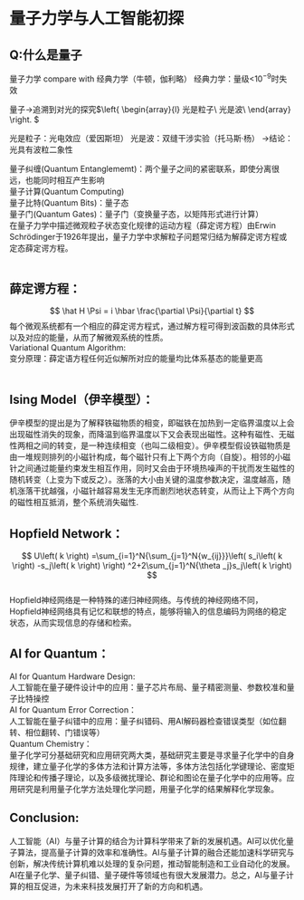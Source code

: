 # **量子力学与人工智能初探**

## Q:什么是量子

量子力学 compare with 经典力学（牛顿，伽利略）
经典力学：量级<$10^{-9}$时失效

量子$\rightarrow$追溯到对光的探究$\left\{ \begin{array}{l}
光是粒子\\
光是波\\
\end{array} \right. $

光是粒子：光电效应（爱因斯坦）
光是波：双缝干涉实验（托马斯·杨）
$\longrightarrow$结论：光具有波粒二象性

量子纠缠(Quantum Entanglememt)：两个量子之间的紧密联系，即使分离很远，也能同时相互产生影响<br>
量子计算(Quantum Computing)<br>
量子比特(Quantum Bits)：量子态<br>
量子门(Quantum Gates)：量子门（变换量子态，以矩阵形式进行计算）<br>
在量子力学中描述微观粒子状态变化规律的运动方程（薛定谔方程）由Erwin Schrödinger于1926年提出，量子力学中求解粒子问题常归结为解薛定谔方程或定态薛定谔方程。<br>
<br>
## 薛定谔方程：<br>
$$ \hat H \Psi = i \hbar \frac{\partial \Psi}{\partial t} $$
每个微观系统都有一个相应的薛定谔方程式，通过解方程可得到波函数的具体形式以及对应的能量，从而了解微观系统的性质。
<br>
Variational Quantum Algorithm:<br>
变分原理：薛定语方程任何近似解所对应的能量均比体系基态的能量更高<br>
<br>
## Ising Model（伊辛模型）：<br>
伊辛模型的提出是为了解释铁磁物质的相变，即磁铁在加热到一定临界温度以上会出现磁性消失的现象，而降温到临界温度以下又会表现出磁性。这种有磁性、无磁性两相之间的转变，是一种连续相变（也叫二级相变）。伊辛模型假设铁磁物质是由一堆规则排列的小磁针构成，每个磁针只有上下两个方向（自旋）。相邻的小磁针之间通过能量约束发生相互作用，同时又会由于环境热噪声的干扰而发生磁性的随机转变（上变为下或反之）。涨落的大小由关键的温度参数决定，温度越高，随机涨落干扰越强，小磁针越容易发生无序而剧烈地状态转变，从而让上下两个方向的磁性相互抵消，整个系统消失磁性.<br>
## Hopfield Network：<br>
$$ U\left( k \right) =\sum_{i=1}^N{\sum_{j=1}^N{w_{ij}}}\left( s_i\left( k \right) -s_j\left( k \right) \right) ^2+2\sum_{j=1}^N{\theta _j}s_j\left( k \right) $$
<br>
Hopfield神经网络是一种特殊的递归神经网络。与传统的神经网络不同，Hopfield神经网络具有记忆和联想的特点，能够将输入的信息编码为网络的稳定状态，从而实现信息的存储和检索。<br>
## AI for Quantum：<br>
AI for Quantum Hardware Design:<br>
人工智能在量子硬件设计中的应用：量子芯片布局、量子精密测量、参数校准和量子比特操控<br>
AI for Quantum Error Correction：<br>
人工智能在量子纠错中的应用：量子纠错码、用AI解码器检查错误类型（如位翻转、相位翻转、门错误等）<br>
Quantum Chemistry：<br>
量子化学可分基础研究和应用研究两大类，基础研究主要是寻求量子化学中的自身规律，建立量子化学的多体方法和计算方法等，多体方法包括化学键理论、密度矩阵理论和传播子理论，以及多级微扰理论、群论和图论在量子化学中的应用等。应用研究是利用量子化学方法处理化学问题，用量子化学的结果解释化学现象。<br>

## Conclusion: <br>
人工智能（AI）与量子计算的结合为计算科学带来了新的发展机遇。AI可以优化量子算法，提高量子计算的效率和准确性。AI与量子计算的融合还能加速科学研究与创新，解决传统计算机难以处理的复杂问题，推动智能制造和工业自动化的发展。AI在量子化学、量子纠错、量子硬件等领域也有很大发展潜力。总之，AI与量子计算的相互促进，为未来科技发展打开了新的方向和机遇。